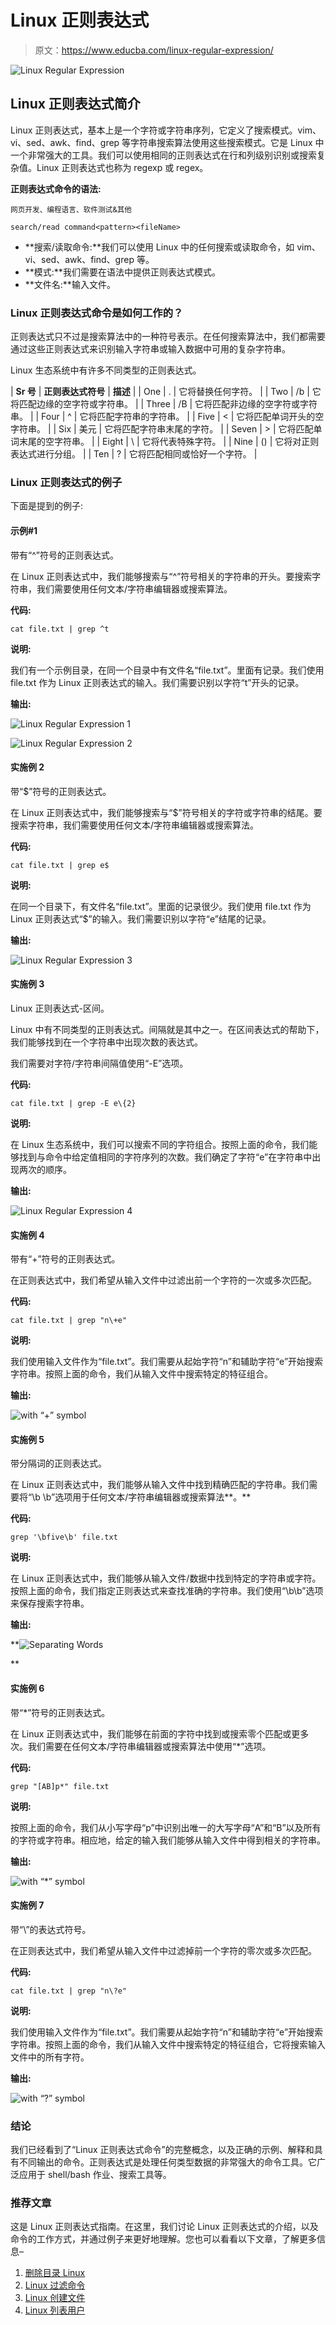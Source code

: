 # Linux 正则表达式

> 原文：<https://www.educba.com/linux-regular-expression/>

![Linux Regular Expression](img/32a5cc2c72039c989ff0343317942664.png)



## Linux 正则表达式简介

Linux 正则表达式，基本上是一个字符或字符串序列，它定义了搜索模式。vim、vi、sed、awk、find、grep 等字符串搜索算法使用这些搜索模式。它是 Linux 中一个非常强大的工具。我们可以使用相同的正则表达式在行和列级别识别或搜索复杂值。Linux 正则表达式也称为 regexp 或 regex。

**正则表达式命令的语法:**

<small>网页开发、编程语言、软件测试&其他</small>

`search/read command<pattern><fileName>`

*   **搜索/读取命令:**我们可以使用 Linux 中的任何搜索或读取命令，如 vim、vi、sed、awk、find、grep 等。
*   **模式:**我们需要在语法中提供正则表达式模式。
*   **文件名:**输入文件。

### Linux 正则表达式命令是如何工作的？

正则表达式只不过是搜索算法中的一种符号表示。在任何搜索算法中，我们都需要通过这些正则表达式来识别输入字符串或输入数据中可用的复杂字符串。

Linux 生态系统中有许多不同类型的正则表达式。

| **Sr 号** | **正则表达式符号** | **描述** |
| One | . | 它将替换任何字符。 |
| Two | /b | 它将匹配边缘的空字符或字符串。 |
| Three | /B | 它将匹配非边缘的空字符或字符串。 |
| Four | ^ | 它将匹配字符串的字符串。 |
| Five | \< | 它将匹配单词开头的空字符串。 |
| Six | 美元 | 它将匹配字符串末尾的字符。 |
| Seven | \> | 它将匹配单词末尾的空字符串。 |
| Eight | \ | 它将代表特殊字符。 |
| Nine | () | 它将对正则表达式进行分组。 |
| Ten | ? | 它将匹配相同或恰好一个字符。 |

### Linux 正则表达式的例子

下面是提到的例子:

#### 示例#1

带有“^”符号的正则表达式。

在 Linux 正则表达式中，我们能够搜索与“^”符号相关的字符串的开头。要搜索字符串，我们需要使用任何文本/字符串编辑器或搜索算法。

**代码:**

`cat file.txt | grep ^t`

**说明:**

我们有一个示例目录，在同一个目录中有文件名“file.txt”。里面有记录。我们使用 file.txt 作为 Linux 正则表达式的输入。我们需要识别以字符“t”开头的记录。

**输出:**

![Linux Regular Expression 1](img/5d7de749f0b9fa8837a38c8653b42871.png)



![Linux Regular Expression 2](img/1e4b8f75315b0244dc9b373ad044555d.png)



#### 实施例 2

带“$”符号的正则表达式。

在 Linux 正则表达式中，我们能够搜索与“$”符号相关的字符或字符串的结尾。要搜索字符串，我们需要使用任何文本/字符串编辑器或搜索算法。

**代码:**

`cat file.txt | grep e$`

**说明:**

在同一个目录下，有文件名“file.txt”。里面的记录很少。我们使用 file.txt 作为 Linux 正则表达式“$”的输入。我们需要识别以字符“e”结尾的记录。

**输出:**

![Linux Regular Expression 3](img/252be1243901fcee3b13dc38f5acd44e.png)



#### 实施例 3

Linux 正则表达式-区间。

Linux 中有不同类型的正则表达式。间隔就是其中之一。在区间表达式的帮助下，我们能够找到在一个字符串中出现次数的表达式。

我们需要对字符/字符串间隔值使用“-E”选项。

**代码:**

`cat file.txt | grep -E e\{2}`

**说明:**

在 Linux 生态系统中，我们可以搜索不同的字符组合。按照上面的命令，我们能够找到与命令中给定值相同的字符序列的次数。我们确定了字符“e”在字符串中出现两次的顺序。

**输出:**

![Linux Regular Expression 4](img/35e5418f42c5e08e70110712e1e06788.png)



#### 实施例 4

带有“\+”符号的正则表达式。

在正则表达式中，我们希望从输入文件中过滤出前一个字符的一次或多次匹配。

**代码:**

`cat file.txt | grep "n\+e"`

**说明:**

我们使用输入文件作为“file.txt”。我们需要从起始字符“n”和辅助字符“e”开始搜索字符串。按照上面的命令，我们从输入文件中搜索特定的特征组合。

**输出:**

![with “\+” symbol](img/b9c02155852ef8b6f4157392e3446a59.png)



#### 实施例 5

带分隔词的正则表达式。

在 Linux 正则表达式中，我们能够从输入文件中找到精确匹配的字符串。我们需要将“\b <string name="">\b”选项用于任何文本/字符串编辑器或搜索算法**。**</string>

**代码:**

`grep '\bfive\b' file.txt`

**说明:**

在 Linux 正则表达式中，我们能够从输入文件/数据中找到特定的字符串或字符。按照上面的命令，我们指定正则表达式来查找准确的字符串。我们使用“\b\b”选项来保存搜索字符串。

**输出:**

**![Separating Words](img/340c82b9aaa1a9bd07b8db7627c0a4b0.png)

** 

#### 实施例 6

带“*”符号的正则表达式。

在 Linux 正则表达式中，我们能够在前面的字符中找到或搜索零个匹配或更多次。我们需要在任何文本/字符串编辑器或搜索算法中使用“*”选项。

**代码:**

`grep "[AB]p*" file.txt`

**说明:**

按照上面的命令，我们从小写字母“p”中识别出唯一的大写字母“A”和“B”以及所有的字符或字符串。相应地，给定的输入我们能够从输入文件中得到相关的字符串。

**输出:**

![with “*” symbol](img/e0947041cebca36c460f2453144341b9.png)



#### 实施例 7

带“\”的表达式符号。

在正则表达式中，我们希望从输入文件中过滤掉前一个字符的零次或多次匹配。

**代码:**

`cat file.txt | grep "n\?e"`

**说明:**

我们使用输入文件作为“file.txt”。我们需要从起始字符“n”和辅助字符“e”开始搜索字符串。按照上面的命令，我们从输入文件中搜索特定的特征组合，它将搜索输入文件中的所有字符。

**输出:**

![with “\?” symbol](img/9ff3e2f6bf8f82ab9da728c86f939450.png)



### 结论

我们已经看到了“Linux 正则表达式命令”的完整概念，以及正确的示例、解释和具有不同输出的命令。正则表达式是处理任何类型数据的非常强大的命令工具。它广泛应用于 shell/bash 作业、搜索工具等。

### 推荐文章

这是 Linux 正则表达式指南。在这里，我们讨论 Linux 正则表达式的介绍，以及命令的工作方式，并通过例子来更好地理解。您也可以看看以下文章，了解更多信息–

1.  [删除目录 Linux](https://www.educba.com/remove-dir-linux/)
2.  [Linux 过滤命令](https://www.educba.com/linux-filter-commands/)
3.  [Linux 创建文件](https://www.educba.com/linux-create-file/)
4.  [Linux 列表用户](https://www.educba.com/linux-list-users/)





